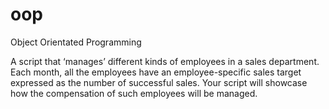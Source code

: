 # oop
Object Orientated Programming

A script that ‘manages’ different kinds of employees in a sales department. Each month, 
all the employees have an employee-specific sales target expressed as the number of successful sales. 
Your script will showcase how the compensation of such employees will be managed.
